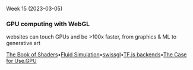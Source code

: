 Week 15 (2023-03-05)

### GPU computing with WebGL

websites can touch GPUs and be >100x faster, from graphics & ML to generative art

[The Book of Shaders](https://thebookofshaders.com/)•[Fluid Simulation](https://apps.amandaghassaei.com/gpu-io/examples/fluid/)•[swissgl](https://github.com/google/swissgl)•[TF.js backends](https://www.tensorflow.org/js/guide/platform_environment)•[The Case for Use.GPU](https://acko.net/blog/the-case-for-use-gpu/)